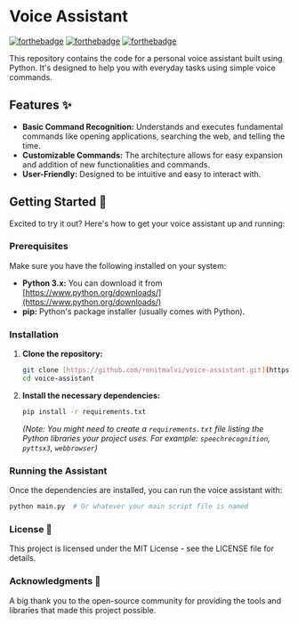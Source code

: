# Voice Assistant

[![forthebadge](https://img.shields.io/badge/Built%20with-Python-blueviolet?style=for-the-badge&logo=python)](https://www.python.org/)
[![forthebadge](https://img.shields.io/github/last-commit/ronitmalvi/voice-assistant?style=for-the-badge)](https://github.com/ronitmalvi/voice-assistant/commits/main)
[![forthebadge](https://img.shields.io/github/license/ronitmalvi/voice-assistant?style=for-the-badge)](https://github.com/ronitmalvi/voice-assistant/blob/main/LICENSE)

This repository contains the code for a personal voice assistant built using Python. It's designed to help you with everyday tasks using simple voice commands.

## Features ✨

* **Basic Command Recognition:** Understands and executes fundamental commands like opening applications, searching the web, and telling the time.
* **Customizable Commands:** The architecture allows for easy expansion and addition of new functionalities and commands.
* **User-Friendly:** Designed to be intuitive and easy to interact with.

## Getting Started 🚀

Excited to try it out? Here's how to get your voice assistant up and running:

### Prerequisites

Make sure you have the following installed on your system:

* **Python 3.x:** You can download it from [https://www.python.org/downloads/](https://www.python.org/downloads/)
* **pip:** Python's package installer (usually comes with Python).

### Installation

1.  **Clone the repository:**
    ```bash
    git clone [https://github.com/ronitmalvi/voice-assistant.git](https://github.com/ronitmalvi/voice-assistant.git)
    cd voice-assistant
    ```

2.  **Install the necessary dependencies:**
    ```bash
    pip install -r requirements.txt
    ```
    *(Note: You might need to create a `requirements.txt` file listing the Python libraries your project uses. For example: `speechrecognition`, `pyttsx3`, `webbrowser`)*

### Running the Assistant

Once the dependencies are installed, you can run the voice assistant with:

```bash
python main.py  # Or whatever your main script file is named
```

### License 📄
This project is licensed under the MIT License - see the LICENSE file for details.

### Acknowledgments 🙏
A big thank you to the open-source community for providing the tools and libraries that made this project possible.
